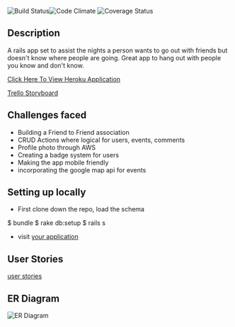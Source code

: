 ![Build Status](https://codeship.com/projects/138c4fc0-4db0-0133-480e-524cf6105349/status?branch=master)![Code Climate](https://codeclimate.com/github/jakegibs617/live.png) ![Coverage Status](https://coveralls.io/repos/jakegibs617/live/badge.png)

## Description
A rails app set to assist the nights a person wants to go out with friends
but doesn't know where people are going. Great app to hang out with people you
know and don't know.

[Click Here To View Heroku Application](https://live-events.herokuapp.com/)

[Trello Storyboard](https://trello.com/b/oZAUPcCn/live-app)

## Challenges faced
* Building a Friend to Friend association
* CRUD Actions where logical for users, events, comments
* Profile photo through AWS
* Creating a badge system for users
* Making the app mobile friendly
* incorporating the google map api for events

## Setting up locally
* First clone down the repo, load the schema

 $ bundle
 $ rake db:setup
 $ rails s

* visit [your application](http://localhost:3000)

## User Stories
[user stories](https://docs.google.com/document/d/1iNel0_NQ5RvcUj8T4u3-QJ7Zgijd-ibiCckgvLcwbUo/edit?usp=sharing)

## ER Diagram
![ER Diagram](http://i.imgur.com/hIzXY37.png)
